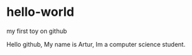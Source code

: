 # hello-world
my first toy on github

Hello github,
My name is Artur, Im a computer science student.
